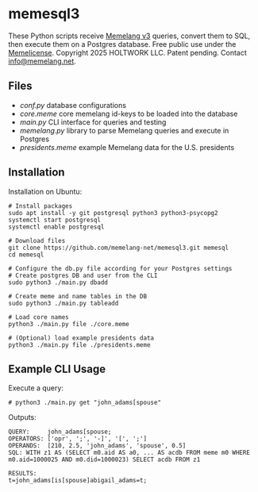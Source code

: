 # memesql3

These Python scripts receive [Memelang v3](https://memelang.net/03/) queries, convert them to SQL, then execute them on a Postgres database. Free public use under the [Memelicense](https://memelicense.net/).  Copyright 2025 HOLTWORK LLC. Patent pending. Contact info@memelang.net.


## Files

* *conf.py* database configurations
* *core.meme* core memelang id-keys to be loaded into the database
* *main.py* CLI interface for queries and testing
* *memelang.py* library to parse Memelang queries and execute in Postgres
* *presidents.meme* example Memelang data for the U.S. presidents


## Installation

Installation on Ubuntu:

	# Install packages
	sudo apt install -y git postgresql python3 python3-psycopg2
	systemctl start postgresql
	systemctl enable postgresql
	
	# Download files
	git clone https://github.com/memelang-net/memesql3.git memesql
	cd memesql

	# Configure the db.py file according for your Postgres settings
	# Create postgres DB and user from the CLI
	sudo python3 ./main.py dbadd

	# Create meme and name tables in the DB
	sudo python3 ./main.py tableadd

	# Load core names
	python3 ./main.py file ./core.meme

	# (Optional) load example presidents data
	python3 ./main.py file ./presidents.meme


## Example CLI Usage

Execute a query:

	# python3 ./main.py get "john_adams[spouse"

Outputs:

	QUERY:     john_adams[spouse;
	OPERATORS: ['opr', ';', '-]', '[', ';']
	OPERANDS:  [210, 2.5, 'john_adams', 'spouse', 0.5]
	SQL: WITH z1 AS (SELECT m0.aid AS a0, ... AS acdb FROM meme m0 WHERE m0.aid=1000025 AND m0.did=1000023) SELECT acdb FROM z1

	RESULTS:
	t=john_adams[is[spouse]abigail_adams=t;
